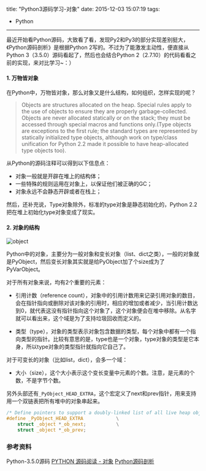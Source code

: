 title: "Python3源码学习-对象"
date: 2015-12-03 15:07:19
tags:
  - Python
---

最近开始看Python源码，大致看了看，发现Py2和Py3的部分实现差别挺大，《Python源码剖析》是根据Python 2写的。不过为了能激发主动性，便直接从Python 3（3.5.0）源码看起了，然后也会结合Python 2（2.7.10）的代码看看之前的实现，来对比学习~：）

#### 1. 万物皆对象

在Python中，万物皆对象，那么对象又是什么结构，如何组织，怎样实现的呢？

> Objects are structures allocated on the heap.  Special rules apply to the use of objects to ensure they are properly garbage-collected. Objects are never allocated statically or on the stack; they must be accessed through special macros and functions only.(Type objects are exceptions to the first rule; the standard types are represented by statically initialized type objects, although work on type/class unification for Python 2.2 made it possible to have heap-allocated type objects too).

从Python的源码注释可以得到以下信息点：
* 对象一般就是开辟在堆上的结构体；
* 一些特殊的规则运用在对象上，以保证他们被正确的GC；
* 对象永远不会静态开辟或者在栈上；

然后，还补充说，Type对象除外，标准的type对象是静态初始化的，Python 2.2把在堆上初始化type对象变成了现实。

#### 2. 对象的结构
![object](https://cloud.githubusercontent.com/assets/1736354/11553779/03a14ebe-99cd-11e5-8640-dde569539e9d.png)

Python中的对象，主要分为一般对象和变长对象（list、dict之类），一般的对象就是PyObject，然后变长对象其实就是给PyObject加了个size成为了PyVarObject。

对于所有对象来说，均有2个重要的元素：
* 引用计数（reference count），对象中的引用计数用来记录引用对象的数目，会在指针指向或删除对该对象的引用时，相应的增加或者减少，当引用计数达到0，就代表这没有指针指向这个对象了，这个对象便会在堆中移除。从名字就可以看出来，这个域是为了支持垃圾回收而定义的。

* 类型（type），对象的类型表示对象包含数据的类型，每个对象中都有一个指向类型的指针。比较有意思的是，type也是一个对象，type对象的类型是它本身，所以type对象的类型指针就指向它自己了。

对于可变长的对象（比如list，dict），会多一个域：
* 大小（size），这个大小表示这个变长变量中元素的个数。注意，是元素的个数，不是字节个数。

另外头部还有`_PyObject_HEAD_EXTRA`，这个宏定义了next和prev指针，用来支持用一个双链表把所有堆中的对象串起来。
```c
/* Define pointers to support a doubly-linked list of all live heap objects. */
#define _PyObject_HEAD_EXTRA            \
    struct _object *_ob_next;           \
    struct _object *_ob_prev;
```

### 参考资料
Python-3.5.0源码
[PYTHON 源码阅读 - 对象](http://www.wklken.me/posts/2014/08/05/python-source-object.html#pyobject_head)
[Python源码剖析](http://book.douban.com/subject/3117898/)